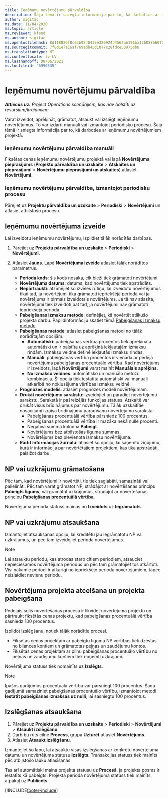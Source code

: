 ```yaml
---
title: Ieņēmumu novērtējumu pārvaldība
description: Šajā tēmā ir sniegta informācija par to, kā darboties ar ieņēmumu novērtējumiem projektā.
author: sigitac
ms.date: 11/04/2020
ms.topic: article
ms.reviewer: kfend
ms.author: sigitac
ms.openlocfilehash: 8d118826f8c63b9540435e320924d4562ab191ba126088560f5def1c1ff0b908
ms.sourcegitcommit: 7f8d1e7a16af769adb43d1877c28fdce53975db8
ms.translationtype: MT
ms.contentlocale: lv-LV
ms.lasthandoff: 08/06/2021
ms.locfileid: "6996535"
---
```

# <a name="manage-revenue-estimates"></a>Ieņēmumu novērtējumu pārvaldība

_**Attiecas uz:** Project Operations scenārijiem, kas nav balstīti uz resursiem/krājumiem_

Varat izveidot, aprēķināt, grāmatot, atsaukt vai izslēgt ieņēmumu novērtējumus. To var izdarīt manuāli vai izmantojot periodisku procesu. Šajā tēmā ir sniegta informācija par to, kā darboties ar ieņēmumu novērtējumiem projektā.

### <a name="manage-revenue-estimates-manually"></a>Ieņēmumu novērtējumu pārvaldība manuāli

Fiksētas cenas ieņēmumu novērtējumu projektā vai lapā **Novērtējuma pieprasījums** (**Projektu pārvaldība un uzskaite** > **Atskaites un pieprasījumi** > **Novērtējumu pieprasījumi un atskaites**) atlasiet **Novērtējumi**.

### <a name="manage-revenue-estimates-using-a-periodic-process"></a>Ieņēmumu novērtējumu pārvaldība, izmantojot periodisku procesu

Pārejiet uz **Projektu pārvaldība un uzskaite** > **Periodiski** > **Novērtējumi** un atlasiet atbilstošo procesu.

## <a name="create-a-revenue-estimate"></a>Ieņēmumu novērtējuma izveide

Lai izveidotu ieņēmumu novērtējumu, izpildiet tālāk norādītās darbības. 

1. Pārejiet uz **Projektu pārvaldība un uzskaite** > **Periodiski** > **Novērtējumi**.
2. Atlasiet **Jauns**. Lapā **Novērtējuma izveide** atlasiet tālāk norādītos parametrus.

   - **Perioda kods**: šis kods nosaka, cik bieži tiek grāmatoti novērtējumi.
   - **Novērtējuma datums**: datums, kad novērtējums tiek apstrādāts.
   - **Nepārtraukti**: atzīmējiet šo izvēles rūtiņu, lai izveidotu novērtējumus tikai tad, ja novērtējumi tika grāmatoti iepriekšējā periodā vai ja novērtējums ir pirmais izveidotais novērtējums. Ja tā nav atlasīta, novērtējumi tiek izveidoti pat tad, ja novērtējumi nav grāmatoti iepriekšējā periodā.
   - **Pabeigšanas izmaksu metode**: definējiet, kā novērtēt atlikušo projekta darbu. Papildinformāciju skatiet tēmā [Pabeigšanas izmaksu metode](cost-complete-methods.md).
   - **Pabeigšanas metode**: atlasiet pabeigšanas metodi no tālāk norādītajām opcijām.
     - **Automātiski**: pabeigšanas vērtība procentos tiek aprēķināta automātiski un ir balstīta uz aprēķinā iekļautajām izmaksu rindām. Izmaksu veidne definē iekļautās izmaksu rindas.
     - **Manuāli**: pabeigšanas vērtība procentos ir vienāda ar pēdējā novērtējuma pabeigšanas procentuālo vērtību. Kad novērtējums ir izveidots, lapā **Novērtējumi** varat mainīt **Manuālais aprēķins**.
     - **No izmaksu veidnes**: automātisko un manuālo metožu kombinācija. Šī opcija tiek iestatīta automātiski vai manuāli atkarībā no noklusējuma vērtības izmaksu veidnē.
   - **Prognozes modelis**: atlasiet prognozes modeli novērtējumam.
   - **Drukāt novērtējumu sarakstu**: izveidojiet un parādiet novērtējumu sarakstu. Sarakstā ir pašreizējās funkcijas statuss. Atskaitē var drukāt visus brīdinājumus par novērtējumu. Tālāk uzskaitītie nosacījumi izraisa brīdinājumu parādīšanu novērtējumu sarakstā:
     - Pabeigšanas procentuālā vērtība pārsniedz 100 procentus.
     - Pabeigšanas procentuālā vērtība ir mazāka nekā nulle procenti.
     - Negatīva summa kolonnā **Pabeigt**.
     - Novērtējums bez atbilstošas līguma summas.
     - Novērtējums bez pievienota izmaksu novērtējuma.
   - **Rādīt informācijas žurnālu**: atlasiet šo opciju, lai saņemtu ziņojumu, kurā ir informācija par novērtētajiem projektiem, kas tika apstrādāti, palaižot darbu.


## <a name="post-wip-or-accruals"></a>NP vai uzkrājumu grāmatošana

Pēc tam, kad novērtējumi ir novērtēti, tie tiek saglabāti, samazināti vai palielināti. Pēc tam varat grāmatot NP, strādājot ar novērtēšanas principu **Pabeigts līgums**, vai grāmatot uzkrājumus, strādājot ar novērtēšanas principu **Pabeigšanas procentuālā vērtība**.
  
Novērtējuma perioda statuss mainās no **Izveidots** uz **Iegrāmatots**.

## <a name="reverse-wip-or-accruals"></a>NP vai uzkrājumu atsaukšana

Izmantojiet atsaukšanas opciju, lai kreditētu jau iegrāmatotu NP vai uzkrājumus, un pēc tam izveidojiet perioda novērtējumus.

> [!NOTE]
> Lai atsauktu periodu, kas atrodas starp citiem periodiem, atsauciet nepieciešamos novērtējuma periodus un pēc tam grāmatojiet tos atkārtoti. Visi nākamie periodi ir atkarīgi no iepriekšējo periodu novērtējumiem, tāpēc neizlaidiet nevienu periodu.

## <a name="eliminate-the-estimate-project-and-finish-the-project"></a>Novērtējuma projekta atcelšana un projekta pabeigšana

Pēdējais solis novērtēšanas procesā ir likvidēt novērtējuma projektu un pārtraukt fiksētās cenas projektu, kad pabeigšanas procentuālā vērtība sasniedz 100 procentus.

Izpildot izslēgšanu, notiek tālāk norādītie procesi.

- Fiksētas cenas projektam ar pabeigtu līgumu NP vērtības tiek dzēstas no bilances kontiem un grāmatotas peļņas un zaudējumu kontos.
- Fiksētas cenas projektam ar pilnu pabeigšanas procentuālo vērtību no peļņas un zaudējumu kontiem tiek noņemti uzkrājumi.

Novērtējuma statuss tiek nomainīts uz **Izslēgts**.

> [!NOTE]
> Īpašos gadījumos procentuālā vērtība var pārsniegt 100 procentus. Šādā gadījumā samaziniet pabeigšanas procentuālo vērtību, izmantojot metodi **Iestatīt pabeigšanas izmaksas uz nulli**, lai sasniegtu 100 procentus.

## <a name="reverse-elimination"></a>Izslēgšanas atsaukšana

1. Pārejiet uz **Projektu pārvaldība un uzskaite** > **Periodiski** > **Novērtējumi** > **Atsaukt izslēgšanu**. 
2. Darbību rūts cilnē **Process**, grupā **Uzturēt** atlasiet **Novērtējums**. 
3. Atlasiet **Atsaukt izslēgšanu**.

Izmantojiet šo lapu, lai atsauktu visas izslēgšanas ar konkrētu novērtējuma datumu un novērtējuma statusu **Izslēgts**. Transakcijas statuss tiek mainīts pēc atbilstošo lauku atlasīšanas.

Tas arī automātiski maina projekta statusu uz **Procesā**, ja projekta posms ir iestatīts kā pabeigts. Projekta perioda novērtējuma statuss tiek mainīts atpakaļ uz **Publicēts**.


[!INCLUDE[footer-include](../includes/footer-banner.md)]